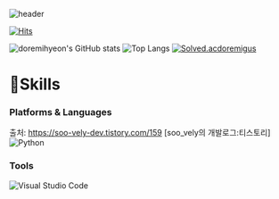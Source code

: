 ![header](https://capsule-render.vercel.app/api?type=waveing&color=#897EBA&height=300&section=doremihyeon🏀💜&text=capsule%20render&fontSize=90)

[![Hits](https://hits.seeyoufarm.com/api/count/incr/badge.svg?url=https%3A%2F%2Fgithub.com%2Fdoremihyeon&count_bg=%23DEB1FF&title_bg=%238E22FF&icon=&icon_color=%23A51414&title=hits&edge_flat=false)](https://hits.seeyoufarm.com)

![doremihyeon's GitHub stats](https://github-readme-stats.vercel.app/api?username=doremihyeon&show_icons=true&theme=tokyonight)
![Top Langs](https://github-readme-stats.vercel.app/api/top-langs/?username=doremihyeon&layout=compact&theme=onedark)
[![Solved.acdoremigus](http://mazassumnida.wtf/api/mini/generate_badge?boj={doremihyeon})](https://solved.ac/{doremihyeon})
# 💪Skills
### Platforms & Languages
출처: https://soo-vely-dev.tistory.com/159 [soo_vely의 개발로그:티스토리]
![Python](https://img.shields.io/badge/Python-#3776AB.svg?&style=for-the-badge&logo=Python&logoColor=purple)

### Tools
![Visual Studio Code](https://img.shields.io/badge/Visual%20Studio%20Code-007ACC.svg?&style=for-the-badge&logo=Visual%20Studio%20Code&logoColor=white)
